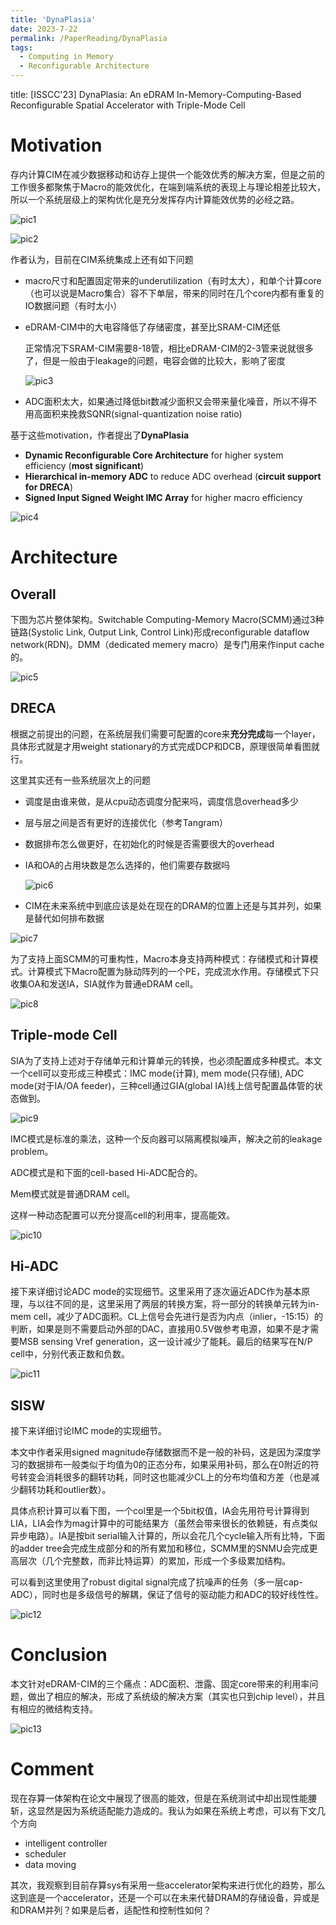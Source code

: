 ```yaml
---
title: 'DynaPlasia'
date: 2023-7-22
permalink: /PaperReading/DynaPlasia
tags:
  - Computing in Memory
  - Reconfigurable Architecture
---
```


title: [ISSCC'23] DynaPlasia: An eDRAM In-Memory-Computing-Based Reconfigurable Spatial Accelerator with Triple-Mode Cell



# Motivation

存内计算CIM在减少数据移动和访存上提供一个能效优秀的解决方案，但是之前的工作很多都聚焦于Macro的能效优化，在端到端系统的表现上与理论相差比较大，所以一个系统层级上的架构优化是充分发挥存内计算能效优势的必经之路。

![pic1](http://starkerfirst.github.io/images/DynaPlasia/pic1.png)

![pic2](http://starkerfirst.github.io/images/DynaPlasia/pic2.png)

作者认为，目前在CIM系统集成上还有如下问题

* macro尺寸和配置固定带来的underutilization（有时太大），和单个计算core（也可以说是Macro集合）容不下单层，带来的同时在几个core内都有重复的IO数据问题（有时太小）

* eDRAM-CIM中的大电容降低了存储密度，甚至比SRAM-CIM还低

    正常情况下SRAM-CIM需要8-18管，相比eDRAM-CIM的2-3管来说就很多了，但是一般由于leakage的问题，电容会做的比较大，影响了密度

    ![pic3](http://starkerfirst.github.io/images/DynaPlasia/pic3.png)

* ADC面积太大，如果通过降低bit数减少面积又会带来量化噪音，所以不得不用高面积来挽救SQNR(signal-quantization noise ratio)

基于这些motivation，作者提出了**DynaPlasia**

* **Dynamic Reconfigurable Core Architecture** for higher system efficiency (**most significant**)
* **Hierarchical in-memory ADC** to reduce ADC overhead (**circuit support for DRECA**)
* **Signed Input Signed Weight IMC Array** for higher macro efficiency  

![pic4](http://starkerfirst.github.io/images/DynaPlasia/pic4.png)

# Architecture

## Overall

下图为芯片整体架构。Switchable Computing-Memory Macro(SCMM)通过3种链路(Systolic Link, Output Link, Control Link)形成reconfigurable dataflow network(RDN)。DMM（dedicated memery macro）是专门用来作input cache的。

![pic5](http://starkerfirst.github.io/images/DynaPlasia/pic5.png)

## DRECA

根据之前提出的问题，在系统层我们需要可配置的core来**充分完成**每一个layer，具体形式就是才用weight stationary的方式完成DCP和DCB，原理很简单看图就行。

这里其实还有一些系统层次上的问题

* 调度是由谁来做，是从cpu动态调度分配来吗，调度信息overhead多少

* 层与层之间是否有更好的连接优化（参考Tangram）

* 数据排布怎么做更好，在初始化的时候是否需要很大的overhead

* IA和OA的占用块数是怎么选择的，他们需要存数据吗

    ![pic6](http://starkerfirst.github.io/images/DynaPlasia/pic6.png)

* CIM在未来系统中到底应该是处在现在的DRAM的位置上还是与其并列，如果是替代如何排布数据

![pic7](http://starkerfirst.github.io/images/DynaPlasia/pic7.png)

为了支持上面SCMM的可重构性，Macro本身支持两种模式：存储模式和计算模式。计算模式下Macro配置为脉动阵列的一个PE，完成流水作用。存储模式下只收集OA和发送IA，SIA就作为普通eDRAM cell。

![pic8](http://starkerfirst.github.io/images/DynaPlasia/pic8.png)

## Triple-mode Cell

SIA为了支持上述对于存储单元和计算单元的转换，也必须配置成多种模式。本文一个cell可以变形成三种模式：IMC mode(计算), mem mode(只存储), ADC mode(对于IA/OA feeder)，三种cell通过GIA(global IA)线上信号配置晶体管的状态做到。

![pic9](http://starkerfirst.github.io/images/DynaPlasia/pic9.png)

IMC模式是标准的乘法，这种一个反向器可以隔离模拟噪声，解决之前的leakage problem。

ADC模式是和下面的cell-based Hi-ADC配合的。

Mem模式就是普通DRAM cell。

这样一种动态配置可以充分提高cell的利用率，提高能效。

![pic10](http://starkerfirst.github.io/images/DynaPlasia/pic10.png)

## Hi-ADC

接下来详细讨论ADC mode的实现细节。这里采用了逐次逼近ADC作为基本原理，与以往不同的是，这里采用了两层的转换方案，将一部分的转换单元转为in-mem cell，减少了ADC面积。CL上信号会先进行是否为内点（inlier，-15:15）的判断，如果是则不需要启动外部的DAC，直接用0.5V做参考电源，如果不是才需要MSB sensing Vref generation，这一设计减少了能耗。最后的结果写在N/P cell中，分别代表正数和负数。

![pic11](http://starkerfirst.github.io/images/DynaPlasia/pic11.png)

## SISW

接下来详细讨论IMC mode的实现细节。

本文中作者采用signed magnitude存储数据而不是一般的补码，这是因为深度学习的数据排布一般类似于均值为0的正态分布，如果采用补码，那么在0附近的符号转变会消耗很多的翻转功耗，同时这也能减少CL上的分布均值和方差（也是减少翻转功耗和outlier数）。

具体点积计算可以看下图，一个col里是一个5bit权值，IA会先用符号计算得到LIA，LIA会作为mag计算中的可能结果方（虽然会带来很长的依赖链，有点类似异步电路）。IA是按bit serial输入计算的，所以会花几个cycle输入所有比特，下面的adder tree会完成生成部分和的所有累加和移位，SCMM里的SNMU会完成更高层次（几个完整数，而非比特运算）的累加，形成一个多级累加结构。

可以看到这里使用了robust digital signal完成了抗噪声的任务（多一层cap-ADC），同时也是多级信号的解耦，保证了信号的驱动能力和ADC的较好线性性。

![pic12](http://starkerfirst.github.io/images/DynaPlasia/pic12.png)

# Conclusion

本文针对eDRAM-CIM的三个痛点：ADC面积、泄露、固定core带来的利用率问题，做出了相应的解决，形成了系统级的解决方案（其实也只到chip level），并且有相应的微结构支持。

![pic13](http://starkerfirst.github.io/images/DynaPlasia/pic13.png)

# Comment

现在存算一体架构在论文中展现了很高的能效，但是在系统测试中却出现性能腰斩，这显然是因为系统适配能力造成的。我认为如果在系统上考虑，可以有下文几个方向

* intelligent controller 
* scheduler
* data moving

其次，我观察到目前存算sys有采用一些accelerator架构来进行优化的趋势，那么这到底是一个accelerator，还是一个可以在未来代替DRAM的存储设备，异或是和DRAM并列？如果是后者，适配性和控制性如何？

